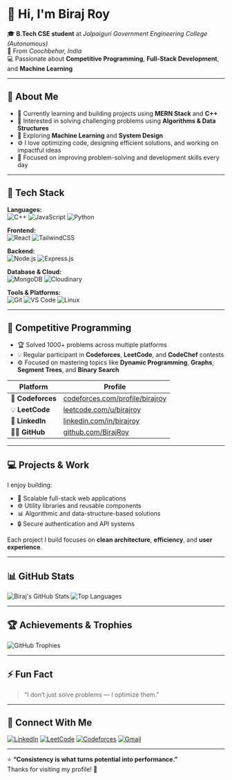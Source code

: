 # 👋 Hi, I'm Biraj Roy

🎓 **B.Tech CSE student** at *Jalpaiguri Government Engineering College (Autonomous)*  
📍 From *Coochbehar, India*  
💻 Passionate about **Competitive Programming**, **Full-Stack Development**, and **Machine Learning**

---

## 🚀 About Me
- 🔭 Currently learning and building projects using **MERN Stack** and **C++**
- 💬 Interested in solving challenging problems using **Algorithms & Data Structures**
- 🧠 Exploring **Machine Learning** and **System Design**
- ⚙️ I love optimizing code, designing efficient solutions, and working on impactful ideas
- 🌱 Focused on improving problem-solving and development skills every day

---

## 🧠 Tech Stack

**Languages:**  
![C++](https://img.shields.io/badge/C++-00599C?style=for-the-badge&logo=cplusplus&logoColor=white)
![JavaScript](https://img.shields.io/badge/JavaScript-F7DF1E?style=for-the-badge&logo=javascript&logoColor=black)
![Python](https://img.shields.io/badge/Python-3776AB?style=for-the-badge&logo=python&logoColor=white)

**Frontend:**  
![React](https://img.shields.io/badge/React-20232A?style=for-the-badge&logo=react&logoColor=61DAFB)
![TailwindCSS](https://img.shields.io/badge/Tailwind_CSS-38B2AC?style=for-the-badge&logo=tailwind-css&logoColor=white)

**Backend:**  
![Node.js](https://img.shields.io/badge/Node.js-339933?style=for-the-badge&logo=node-dot-js&logoColor=white)
![Express.js](https://img.shields.io/badge/Express.js-000000?style=for-the-badge&logo=express&logoColor=white)

**Database & Cloud:**  
![MongoDB](https://img.shields.io/badge/MongoDB-4EA94B?style=for-the-badge&logo=mongodb&logoColor=white)
![Cloudinary](https://img.shields.io/badge/Cloudinary-4285F4?style=for-the-badge&logo=cloudinary&logoColor=white)

**Tools & Platforms:**  
![Git](https://img.shields.io/badge/Git-F05033?style=for-the-badge&logo=git&logoColor=white)
![VS Code](https://img.shields.io/badge/VS_Code-007ACC?style=for-the-badge&logo=visual-studio-code&logoColor=white)
![Linux](https://img.shields.io/badge/Linux-FCC624?style=for-the-badge&logo=linux&logoColor=black)

---

## 🧩 Competitive Programming

- 🏆 Solved 1000+ problems across multiple platforms  
- 💡 Regular participant in **Codeforces**, **LeetCode**, and **CodeChef** contests  
- ⚙️ Focused on mastering topics like **Dynamic Programming**, **Graphs**, **Segment Trees**, and **Binary Search**

| Platform | Profile |
|-----------|----------|
| 🧮 **Codeforces** | [codeforces.com/profile/birajroy](https://codeforces.com/profile/birajroy) |
| 💡 **LeetCode** | [leetcode.com/u/birajroy](https://leetcode.com/u/birajroy) |
| 💼 **LinkedIn** | [linkedin.com/in/birajroy](https://linkedin.com/in/birajroy) |
| 🧑‍💻 **GitHub** | [github.com/BirajRoy](https://github.com/BirajRoy) |

---

## 💻 Projects & Work

I enjoy building:
- 🧩 Scalable full-stack web applications  
- ⚙️ Utility libraries and reusable components  
- 📊 Algorithmic and data-structure-based solutions  
- 🔒 Secure authentication and API systems  

Each project I build focuses on **clean architecture**, **efficiency**, and **user experience**.

---

## 📊 GitHub Stats

![Biraj's GitHub Stats](https://github-readme-stats.vercel.app/api?username=BirajRoy&show_icons=true&theme=tokyonight)
![Top Languages](https://github-readme-stats.vercel.app/api/top-langs/?username=BirajRoy&layout=compact&theme=tokyonight)

---

## 🏆 Achievements & Trophies

![GitHub Trophies](https://github-profile-trophy.vercel.app/?username=BirajRoy&theme=onedark&no-frame=true&margin-w=10)

---

## ⚡ Fun Fact
> “I don’t just solve problems — I optimize them.”

---

## 💬 Connect With Me

[![LinkedIn](https://img.shields.io/badge/LinkedIn-0A66C2?style=for-the-badge&logo=linkedin&logoColor=white)](https://linkedin.com/in/birajroy)
[![LeetCode](https://img.shields.io/badge/LeetCode-FFA116?style=for-the-badge&logo=leetcode&logoColor=black)](https://leetcode.com/u/birajroy)
[![Codeforces](https://img.shields.io/badge/Codeforces-445f9d?style=for-the-badge&logo=codeforces&logoColor=white)](https://codeforces.com/profile/birajroy)
[![Gmail](https://img.shields.io/badge/Email-D14836?style=for-the-badge&logo=gmail&logoColor=white)](mailto:birajroy070@gmail.com)

---

⭐ **“Consistency is what turns potential into performance.”**  
Thanks for visiting my profile! 🙌
